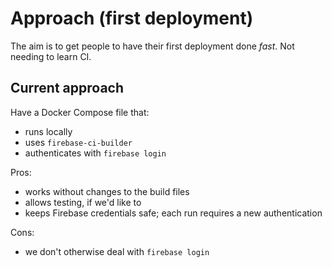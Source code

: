 # Approach (first deployment)

The aim is to get people to have their first deployment done *fast*. Not needing to learn CI.

<!--
There are multiple hurdles to that.

Tried:

## Skinned down `cloudbuild.yaml`

This *almost* works.

The idea was to avoid `firebase login` and have the manual deployments done by `gcloud`, pretty much how the actual CI/CD would.

Pros:

- could have worked

Cons:

- needs `gcloud` to be installed and authorized, early in the developer experience (in the root `README`; before having looked at the subpackages, for example)

Problems:

- <strike>Our builds require not only Node 16, but also `bash` (and some other tools). We don't have the `firebase-ci-builder` image available, in Cloud Build.</strike>

   >This is likely no longer a problem. Could use DC without `version`..
-->

## Current approach

Have a Docker Compose file that:

- runs locally
- uses `firebase-ci-builder`
- authenticates with `firebase login`

Pros:

- works without changes to the build files
- allows testing, if we'd like to
- keeps Firebase credentials safe; each run requires a new authentication

Cons:

- we don't otherwise deal with `firebase login`

